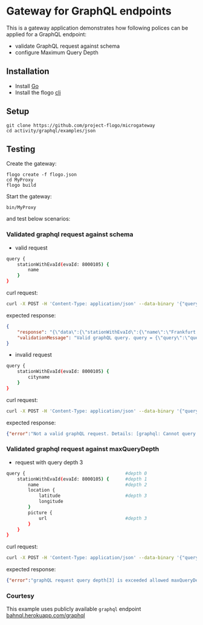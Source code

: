 # Gateway for GraphQL endpoints

This is a gateway application demonstrates how following polices can be applied for a GraphQL endpoint:
* validate GraphQL request against schema
* configure Maximum Query Depth

## Installation
* Install [Go](https://golang.org/)
* Install the flogo [cli](https://github.com/project-flogo/cli)

## Setup
```
git clone https://github.com/project-flogo/microgateway
cd activity/graphql/examples/json
```

## Testing
Create the gateway:
```
flogo create -f flogo.json
cd MyProxy
flogo build
```

Start the gateway:
```
bin/MyProxy
```
and test below scenarios:

### Validated graphql request against schema

* valid request
```sh
query {
    stationWithEvaId(evaId: 8000105) { 
        name
    }
}
```
curl request:
```sh
curl -X POST -H 'Content-Type: application/json' --data-binary '{"query":"query {stationWithEvaId(evaId: 8000105) { name } }"}' 'localhost:9096/graphql'

```
expected response:
```json
{
    "response": "{\"data\":{\"stationWithEvaId\":{\"name\":\"Frankfurt (Main) Hbf\"}}}",
    "validationMessage": "Valid graphQL query. query = {\"query\":\"query {stationWithEvaId(evaId: 8000105) { name } }\"}\n type = Query \n queryDepth = 2"
}
```

* invalid request

```sh
query {
    stationWithEvaId(evaId: 8000105) { 
        cityname
    }
}
```
curl request:
```sh
curl -X POST -H 'Content-Type: application/json' --data-binary '{"query":"query {stationWithEvaId(evaId: 8000105) { cityname } }"}' 'localhost:9096/graphql'

```
expected response:
```json
{"error":"Not a valid graphQL request. Details: [graphql: Cannot query field \"cityname\" on type \"Station\". (line 1, column 43)]"}
```

### Validated graphql request against maxQueryDepth

* request with query depth 3
```sh
query {                                     #depth 0
    stationWithEvaId(evaId: 8000105) {      #depth 1
        name                                #depth 2 
        location {
            latitude                        #depth 3 
            longitude
        } 
        picture { 
            url                             #depth 3 
        }
    }
}
```

curl request:
```sh
curl -X POST -H 'Content-Type: application/json' --data-binary '{"query":"{stationWithEvaId(evaId: 8000105) {name location { latitude longitude } picture { url } } }"}' 'localhost:9096/graphql'

```
expected response:
```json
{"error":"graphQL request query depth[3] is exceeded allowed maxQueryDepth[2]"}
```

### Courtesy
This example uses publicly available `graphql` endpoint [bahnql.herokuapp.com/graphql](https://bahnql.herokuapp.com/graphql)
